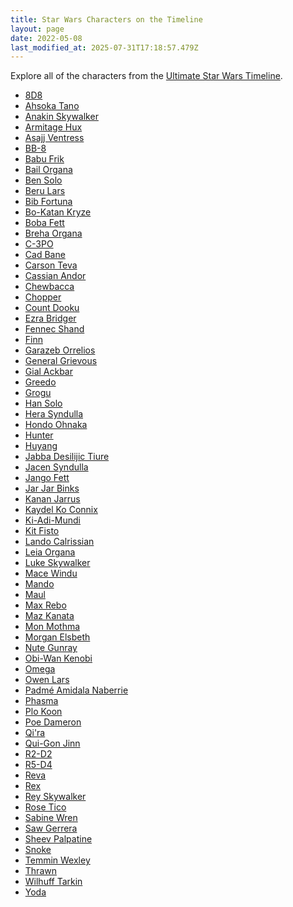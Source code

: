 ```yaml
---
title: Star Wars Characters on the Timeline
layout: page
date: 2022-05-08
last_modified_at: 2025-07-31T17:18:57.479Z
---
```


Explore all of the characters from the <a href="https://timeline.starwars.guide" target="_blank">Ultimate Star Wars Timeline</a>.

<ul class="character_list">
<li><a href="/character/8D8">8D8</a></li>
<li><a href="/character/Ahsoka-Tano">Ahsoka Tano</a></li>
<li><a href="/character/Anakin-Skywalker">Anakin Skywalker</a></li>
<li><a href="/character/Armitage-Hux">Armitage Hux</a></li>
<li><a href="/character/Asajj-Ventress">Asajj Ventress</a></li>
<li><a href="/character/BB-8">BB-8</a></li>
<li><a href="/character/Babu-Frik">Babu Frik</a></li>
<li><a href="/character/Bail-Organa">Bail Organa</a></li>
<li><a href="/character/Ben-Solo">Ben Solo</a></li>
<li><a href="/character/Beru-Lars">Beru Lars</a></li>
<li><a href="/character/Bib-Fortuna">Bib Fortuna</a></li>
<li><a href="/character/Bo-Katan-Kryze">Bo-Katan Kryze</a></li>
<li><a href="/character/Boba-Fett">Boba Fett</a></li>
<li><a href="/character/Breha-Organa">Breha Organa</a></li>
<li><a href="/character/C-3PO">C-3PO</a></li>
<li><a href="/character/Cad-Bane">Cad Bane</a></li>
<li><a href="/character/Carson-Teva">Carson Teva</a></li>
<li><a href="/character/Cassian-Andor">Cassian Andor</a></li>
<li><a href="/character/Chewbacca">Chewbacca</a></li>
<li><a href="/character/Chopper">Chopper</a></li>
<li><a href="/character/Count-Dooku">Count Dooku</a></li>
<li><a href="/character/Ezra-Bridger">Ezra Bridger</a></li>
<li><a href="/character/Fennec-Shand">Fennec Shand</a></li>
<li><a href="/character/Finn">Finn</a></li>
<li><a href="/character/Garazeb-Orrelios">Garazeb Orrelios</a></li>
<li><a href="/character/General-Grievous">General Grievous</a></li>
<li><a href="/character/Gial-Ackbar">Gial Ackbar</a></li>
<li><a href="/character/Greedo">Greedo</a></li>
<li><a href="/character/Grogu">Grogu</a></li>
<li><a href="/character/Han-Solo">Han Solo</a></li>
<li><a href="/character/Hera-Syndulla">Hera Syndulla</a></li>
<li><a href="/character/Hondo-Ohnaka">Hondo Ohnaka</a></li>
<li><a href="/character/Hunter">Hunter</a></li>
<li><a href="/character/Huyang">Huyang</a></li>
<li><a href="/character/Jabba-Desilijic-Tiure">Jabba Desilijic Tiure</a></li>
<li><a href="/character/Jacen-Syndulla">Jacen Syndulla</a></li>
<li><a href="/character/Jango-Fett">Jango Fett</a></li>
<li><a href="/character/Jar-Jar-Binks">Jar Jar Binks</a></li>
<li><a href="/character/Kanan-Jarrus">Kanan Jarrus</a></li>
<li><a href="/character/Kaydel-Ko-Connix">Kaydel Ko Connix</a></li>
<li><a href="/character/Ki-Adi-Mundi">Ki-Adi-Mundi</a></li>
<li><a href="/character/Kit-Fisto">Kit Fisto</a></li>
<li><a href="/character/Lando-Calrissian">Lando Calrissian</a></li>
<li><a href="/character/Leia-Organa">Leia Organa</a></li>
<li><a href="/character/Luke-Skywalker">Luke Skywalker</a></li>
<li><a href="/character/Mace-Windu">Mace Windu</a></li>
<li><a href="/character/Mando">Mando</a></li>
<li><a href="/character/Maul">Maul</a></li>
<li><a href="/character/Max-Rebo">Max Rebo</a></li>
<li><a href="/character/Maz-Kanata">Maz Kanata</a></li>
<li><a href="/character/Mon-Mothma">Mon Mothma</a></li>
<li><a href="/character/Morgan-Elsbeth">Morgan Elsbeth</a></li>
<li><a href="/character/Nute-Gunray">Nute Gunray</a></li>
<li><a href="/character/Obi-Wan-Kenobi">Obi-Wan Kenobi</a></li>
<li><a href="/character/Omega">Omega</a></li>
<li><a href="/character/Owen-Lars">Owen Lars</a></li>
<li><a href="/character/Padmé-Amidala-Naberrie">Padmé Amidala Naberrie</a></li>
<li><a href="/character/Phasma">Phasma</a></li>
<li><a href="/character/Plo-Koon">Plo Koon</a></li>
<li><a href="/character/Poe-Dameron">Poe Dameron</a></li>
<li><a href="/character/Qi'ra">Qi'ra</a></li>
<li><a href="/character/Qui-Gon-Jinn">Qui-Gon Jinn</a></li>
<li><a href="/character/R2-D2">R2-D2</a></li>
<li><a href="/character/R5-D4">R5-D4</a></li>
<li><a href="/character/Reva">Reva</a></li>
<li><a href="/character/Rex">Rex</a></li>
<li><a href="/character/Rey-Skywalker">Rey Skywalker</a></li>
<li><a href="/character/Rose-Tico">Rose Tico</a></li>
<li><a href="/character/Sabine-Wren">Sabine Wren</a></li>
<li><a href="/character/Saw-Gerrera">Saw Gerrera</a></li>
<li><a href="/character/Sheev-Palpatine">Sheev Palpatine</a></li>
<li><a href="/character/Snoke">Snoke</a></li>
<li><a href="/character/Temmin-Wexley">Temmin Wexley</a></li>
<li><a href="/character/Thrawn">Thrawn</a></li>
<li><a href="/character/Wilhuff-Tarkin">Wilhuff Tarkin</a></li>
<li><a href="/character/Yoda">Yoda</a></li>
</ul>
